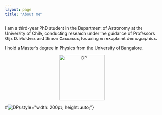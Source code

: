 ```yaml
---
layout: page
title: "About me"
---
```

I am a third-year PhD student in the Department of Astronomy at the University of Chile, conducting research under the guidance of Professors Gijs D. Mulders and Simon Cassasus, focusing on exoplanet demographics.

I hold a Master’s degree in Physics from the University of Bangalore.

<div style="text-align: center;">
    <img src="https://github.com/user-attachments/assets/7ab90dac-4c15-4a7c-b330-ff269262117d" alt="DP" width="150" height="150">
</div>

#![DP](https://github.com/user-attachments/assets/7ab90dac-4c15-4a7c-b330-ff269262117d){:style="width: 200px; height: auto;"}


